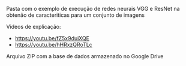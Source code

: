 Pasta com o exemplo de execução de redes neurais VGG e ResNet na obtenão de caracteriticas para um conjunto de imagens

Videos de explicação:
- https://youtu.be/fZ5x9duiXQE
- https://youtu.be/hHRxzQRoTLc

Arquivo ZIP com a base de dados armazenado no Google Drive